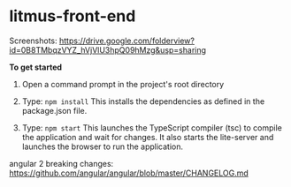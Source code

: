# litmus-front-end

Screenshots: https://drive.google.com/folderview?id=0B8TMbqzVYZ_hVjVlU3hpQ09hMzg&usp=sharing

**To get started**

1) Open a command prompt in the project's root directory

2) Type: `npm install`
    This installs the dependencies as defined in the package.json file.
    
3) Type: `npm start`
    This launches the TypeScript compiler (tsc) to compile the application and wait for changes. 
    It also starts the lite-server and launches the browser to run the application.


angular 2 breaking changes:
https://github.com/angular/angular/blob/master/CHANGELOG.md
